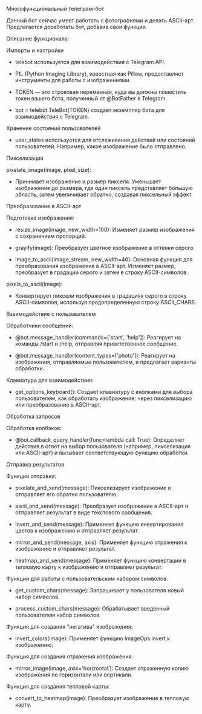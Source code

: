Многофункциональный телеграм-бот

Данный бот сейчас умеет работать с фотографиями и делать ASCII-арт. Предлагается доработать бот, добавив свои функции.

Описание функционала:

Импорты и настройки

- telebot используется для взаимодействия с Telegram API.

- PIL (Python Imaging Library), известная как Pillow, предоставляет инструменты для работы с изображениями.

- TOKEN — это строковая переменная, куда вы должны поместить токен вашего бота, полученный от @BotFather в Telegram.

- bot = telebot.TeleBot(TOKEN) создает экземпляр бота для взаимодействия с Telegram.

Хранение состояний пользователей

- user_states используется для отслеживания действий или состояний пользователей. Например, какое изображение было отправлено.

Пикселизация

pixelate_image(image, pixel_size):

- Принимает изображение и размер пикселя. Уменьшает изображение до размера, где один пиксель представляет большую область, затем увеличивает обратно, создавая пиксельный эффект.

Преобразование в ASCII-арт

Подготовка изображения:

- resize_image(image, new_width=100): Изменяет размер изображения с сохранением пропорций.

- grayify(image): Преобразует цветное изображение в оттенки серого.

- image_to_ascii(image_stream, new_width=40): Основная функция для преобразования изображения в ASCII-арт. Изменяет размер, преобразует в градации серого и затем в строку ASCII-символов.

pixels_to_ascii(image):

- Конвертирует пиксели изображения в градациях серого в строку ASCII-символов, используя предопределенную строку ASCII_CHARS.

Взаимодействие с пользователем

Обработчики сообщений:

- @bot.message_handler(commands=['start', 'help']): Реагирует на команды /start и /help, отправляя приветственное сообщение.

- @bot.message_handler(content_types=['photo']): Реагирует на изображения, отправляемые пользователем, и предлагает варианты обработки.

Клавиатура для взаимодействия:

- get_options_keyboard(): Создает клавиатуру с кнопками для выбора пользователем, как обработать изображение: через пикселизацию или преобразование в ASCII-арт.

Обработка запросов

Обработка колбэков:

- @bot.callback_query_handler(func=lambda call: True): Определяет действия в ответ на выбор пользователя (например, пикселизация или ASCII-арт) и вызывает соответствующую функцию обработки.

Отправка результатов

Функции отправки:

- pixelate_and_send(message): Пикселизирует изображение и отправляет его обратно пользователю.

- ascii_and_send(message): Преобразует изображение в ASCII-арт и отправляет результат в виде текстового сообщения.

- invert_and_send(message): Применяет функцию инвертирования цветов к изображению и отправляет результат.

- mirror_and_send(message, axis): Применяет функцию отражения к изображению и отправляет результат.

-  heatmap_and_send(message): Применяет функцию конвертации в тепловую карту к изображению и отправляет результат.

Функции для работы с пользовательским набором символов:

- get_custom_chars(message): Запрашивает у пользователя новый набор символов.

- process_custom_chars(message): Обрабатывает введенный пользователем набор символов.

Функция для создания  "негатива" изображения:

- invert_colors(image): Применяет функцию ImageOps.invert к изображению.

Функция для создания отражения изображения:

- mirror_image(image, axis='horizontal'): Создает отраженную копию изображения по горизонтали или вертикали.

Функция для создания тепловой карты:

-  convert_to_heatmap(image): Преобразует изображение в тепловую карту. 
